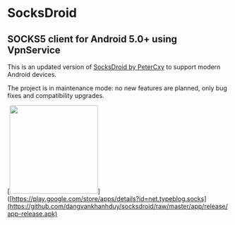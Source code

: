 SocksDroid
==========

## SOCKS5 client for Android 5.0+ using VpnService

This is an updated version of [SocksDroid by PeterCxy](https://github.com/PeterCxy/SocksDroid) to support modern Android devices.

The project is in maintenance mode: no new features are planned, only bug fixes and compatibility upgrades.

[<img src="https://play.google.com/intl/en_us/badges/images/generic/en_badge_web_generic.png" width="200">]([https://play.google.com/store/apps/details?id=net.typeblog.socks](https://github.com/dangvankhanhduy/socksdroid/raw/master/app/release/app-release.apk)
